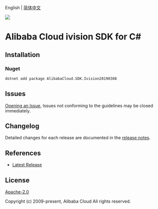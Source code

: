 English | [简体中文](README-CN.md)

![](https://aliyunsdk-pages.alicdn.com/icons/AlibabaCloud.svg)

# Alibaba Cloud ivision SDK for C#

## Installation

### Nuget

```bash
dotnet add package AlibabaCloud.SDK.Ivision20190308
```

## Issues

[Opening an Issue](https://github.com/aliyun/alibabacloud-csharp-sdk/issues/new), Issues not conforming to the guidelines may be closed immediately.

## Changelog

Detailed changes for each release are documented in the [release notes](./ChangeLog.md).

## References

* [Latest Release](https://github.com/aliyun/alibabacloud-csharp-sdk/)

## License

[Apache-2.0](http://www.apache.org/licenses/LICENSE-2.0)

Copyright (c) 2009-present, Alibaba Cloud All rights reserved.
